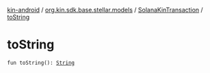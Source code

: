 [kin-android](../../index.md) / [org.kin.sdk.base.stellar.models](../index.md) / [SolanaKinTransaction](index.md) / [toString](./to-string.md)

# toString

`fun toString(): `[`String`](https://kotlinlang.org/api/latest/jvm/stdlib/kotlin/-string/index.html)